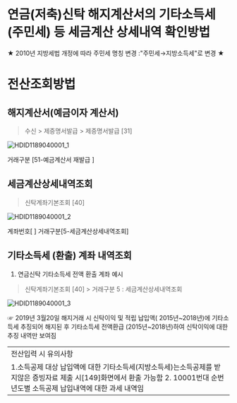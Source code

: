 # 연금(저축)신탁 해지계산서의 기타소득세(주민세) 등 세금계산 상세내역 확인방법
★ 2010년 지방세법 개정에 따라 주민세 명칭 변경 :"주민세→지방소득세"로 변경 ★
# 전산조회방법
## 해지계산서(예금이자 계산서)
> 수신 > 제증명서발급 > 제증명서발급 [31]

![HDID1189040001_1](HDID1189040001_1.jpg)

거래구분 [51-예금계산서 재발급 ]
## 세금계산상세내역조회
> 신탁계좌기본조회 [40]

![HDID1189040001_2](HDID1189040001_2.jpg)

계좌번호[ ]
거래구분[5-세금계산상세내역조회]
## 기타소득세 (환출) 계좌 내역조회
1. 연금신탁 기타소득세 전액 환출 계좌 예시
> 신탁계좌기본조회 [40] > 거래구분 5 : 세금계산상세내역조회

![HDID1189040001_3](HDID1189040001_3.jpg)

☞ 2019년 3월20일 해지거래 시 신탁이익 및 적립 납입액( 2015년~2018년)에 기타소득세 추징되어 해지된 후
기타소득세 전액환급 (2015년~2018년)하여 신탁이익에 대한 추징 내역만 보여짐

<table><tbody><tr>
<td>
전산입력 시 유의사항</td></tr><tr>
<td>1.소득공제 대상 납입액에 대한 기타소득세(지방소득세)는소득공제를 받지않은 증빙자료 제출 시[149]화면에서 환출 가능함
2. 10001번대 순번 년도별 소득공제 납입내역에 대한 과세 내역임</td></tr></tbody>
</table>


